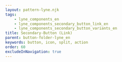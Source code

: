 ```yaml
---
layout: pattern-lyne.njk
tags: 
    - lyne_components_en
    - lyne_components_secondary_button_link_en
    - lyne_components_secondary_button_variants_en
title: Secondary-Button (Link)
parent: button-folder-lyne_en
keywords: button, icon, split, action
order: 60
excludeInNavigation: true
---
```

